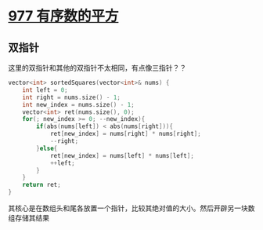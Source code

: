 # [977 有序数的平方](https://leetcode.cn/problems/squares-of-a-sorted-array/)

## 双指针

这里的双指针和其他的双指针不太相同，有点像三指针？？

```c++
vector<int> sortedSquares(vector<int>& nums) {
    int left = 0;
    int right = nums.size() - 1;
    int new_index = nums.size() - 1;
    vector<int> ret(nums.size(), 0);
    for(; new_index >= 0; --new_index){
        if(abs(nums[left]) < abs(nums[right])){
            ret[new_index] = nums[right] * nums[right];
            --right;
        }else{
            ret[new_index] = nums[left] * nums[left];
            ++left;
        }
    }
    return ret;
}
```

其核心是在数组头和尾各放置一个指针，比较其绝对值的大小。然后开辟另一块数组存储其结果